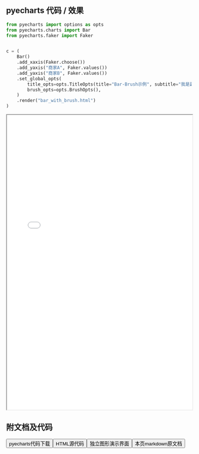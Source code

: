 
## pyecharts 代码 / 效果

```python
from pyecharts import options as opts
from pyecharts.charts import Bar
from pyecharts.faker import Faker


c = (
    Bar()
    .add_xaxis(Faker.choose())
    .add_yaxis("商家A", Faker.values())
    .add_yaxis("商家B", Faker.values())
    .set_global_opts(
        title_opts=opts.TitleOpts(title="Bar-Brush示例", subtitle="我是副标题"),
        brush_opts=opts.BrushOpts(),
    )
    .render("bar_with_brush.html")
)

```

<iframe width="100%" height="800px" src="/pyecharts/Bar/bar_with_brush.html"></iframe>

## 附文档及代码

<a href="https://cdn.jsdelivr.net/gh/wfy-belief/python/docs/pyecharts/Bar/bar_with_brush.py"><button class="mybutton">pyecharts代码下载</button></a><a href="https://cdn.jsdelivr.net/gh/wfy-belief/python/docs/pyecharts/Bar/bar_with_brush.html"><button class="mybutton">HTML源代码</button></a><a href="https://python.wfyblog.cn/pyecharts/Bar/bar_with_brush.html"><button class="mybutton">独立图形演示界面</button></a><a href="https://cdn.jsdelivr.net/gh/wfy-belief/python/docs/pyecharts/Bar/bar_with_brush.md"><button class="mybutton">本页markdown原文档</button></a>